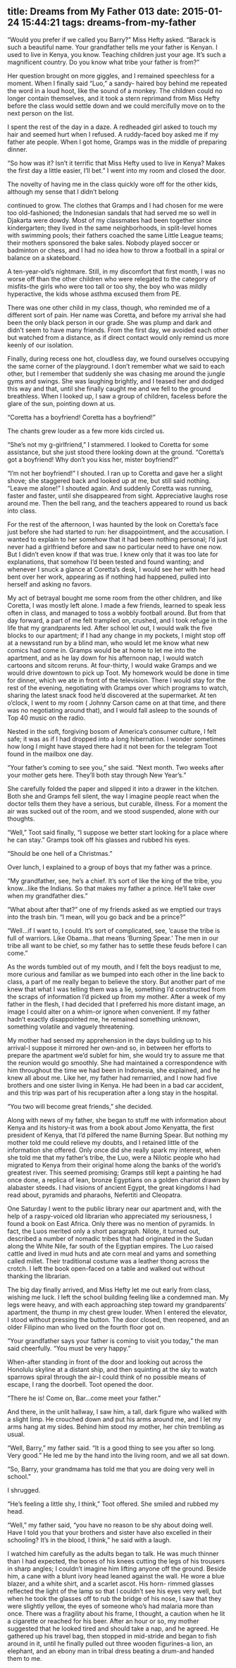 title: Dreams from My Father 013
date: 2015-01-24 15:44:21
tags: dreams-from-my-father
---

“Would you prefer if we called you Barry?” Miss Hefty asked. “Barack is such a beautiful name. Your grandfather tells me your father is Kenyan. I used to live in Kenya, you know. Teaching children just your age. It’s such a magnificent country. Do you know what tribe your father is from?”

Her question brought on more giggles, and I remained speechless for a moment. When I finally said “Luo,” a sandy- haired boy behind me repeated the word in a loud hoot, like the sound of a monkey. The children could no longer contain themselves, and it took a stern reprimand from Miss Hefty before the class would settle down and we could mercifully move on to the next person on the list.

I spent the rest of the day in a daze. A redheaded girl asked to touch my hair and seemed hurt when I refused. A ruddy-faced boy asked me if my father ate people. When I got home, Gramps was in the middle of preparing dinner.

“So how was it? Isn’t it terrific that Miss Hefty used to live in Kenya? Makes the first day a little easier, I’ll bet.” I went into my room and closed the door.

The novelty of having me in the class quickly wore off for the other kids, although my sense that I didn’t belong

continued to grow. The clothes that Gramps and I had chosen for me were too old-fashioned; the Indonesian sandals that had served me so well in Djakarta were dowdy. Most of my classmates had been together since kindergarten; they lived in the same neighborhoods, in split-level homes with swimming pools; their fathers coached the same Little League teams; their mothers sponsored the bake sales. Nobody played soccer or badminton or chess, and I had no idea how to throw a football in a spiral or balance on a skateboard.

A ten-year-old’s nightmare. Still, in my discomfort that first month, I was no worse off than the other children who were relegated to the category of misfits-the girls who were too tall or too shy, the boy who was mildly hyperactive, the kids whose asthma excused them from PE.

There was one other child in my class, though, who reminded me of a different sort of pain. Her name was Coretta, and before my arrival she had been the only black person in our grade. She was plump and dark and didn’t seem to have many friends. From the first day, we avoided each other but watched from a distance, as if direct contact would only remind us more keenly of our isolation.

Finally, during recess one hot, cloudless day, we found ourselves occupying the same corner of the playground. I don’t remember what we said to each other, but I remember that suddenly she was chasing me around the jungle gyms and swings. She was laughing brightly, and I teased her and dodged this way and that, until she finally caught me and we fell to the ground breathless. When I looked up, I saw a group of children, faceless before the glare of the sun, pointing down at us.

“Coretta has a boyfriend! Coretta has a boyfriend!”

The chants grew louder as a few more kids circled us.

“She’s not my g-girlfriend,” I stammered. I looked to Coretta for some assistance, but she just stood there looking down at the ground. “Coretta’s got a boyfriend! Why don’t you kiss her, mister boyfriend?”

“I’m not her boyfriend!” I shouted. I ran up to Coretta and gave her a slight shove; she staggered back and looked up at me, but still said nothing. “Leave me alone!” I shouted again. And suddenly Coretta was running, faster and faster, until she disappeared from sight. Appreciative laughs rose around me. Then the bell rang, and the teachers appeared to round us back into class.

For the rest of the afternoon, I was haunted by the look on Coretta’s face just before she had started to run: her disappointment, and the accusation. I wanted to explain to her somehow that it had been nothing personal; I’d just never had a girlfriend before and saw no particular need to have one now. But I didn’t even know if that was true. I knew only that it was too late for explanations, that somehow I’d been tested and found wanting; and whenever I snuck a glance at Coretta’s desk, I would see her with her head bent over her work, appearing as if nothing had happened, pulled into herself and asking no favors.

My act of betrayal bought me some room from the other children, and like Coretta, I was mostly left alone. I made a few friends, learned to speak less often in class, and managed to toss a wobbly football around. But from that day forward, a part of me felt trampled on, crushed, and I took refuge in the life that my grandparents led. After school let out, I would walk the five blocks to our apartment; if I had any change in my pockets, I might stop off at a newsstand run by a blind man, who would let me know what new comics had come in. Gramps would be at home to let me into the apartment, and as he lay down for his afternoon nap, I would watch cartoons and sitcom reruns. At four-thirty, I would wake Gramps and we would drive downtown to pick up Toot. My homework would be done in time for dinner, which we ate in front of the television. There I would stay for the rest of the evening, negotiating with Gramps over which programs to watch, sharing the latest snack food he’d discovered at the supermarket. At ten o’clock, I went to my room ( Johnny Carson came on at that time, and there was no negotiating around that), and I would fall asleep to the sounds of Top 40 music on the radio.

Nested in the soft, forgiving bosom of America’s consumer culture, I felt safe; it was as if I had dropped into a long hibernation. I wonder sometimes how long I might have stayed there had it not been for the telegram Toot found in the mailbox one day.

“Your father’s coming to see you,” she said. “Next month. Two weeks after your mother gets here. They’ll both stay through New Year’s.”

She carefully folded the paper and slipped it into a drawer in the kitchen. Both she and Gramps fell silent, the way I imagine people react when the doctor tells them they have a serious, but curable, illness. For a moment the air was sucked out of the room, and we stood suspended, alone with our thoughts.

“Well,” Toot said finally, “I suppose we better start looking for a place where he can stay.” Gramps took off his glasses and rubbed his eyes.

“Should be one hell of a Christmas.”

Over lunch, I explained to a group of boys that my father was a prince.

“My grandfather, see, he’s a chief. It’s sort of like the king of the tribe, you know...like the Indians. So that makes my father a prince. He’ll take over when my grandfather dies.”

“What about after that?” one of my friends asked as we emptied our trays into the trash bin. “I mean, will you go back and be a prince?”

“Well...if I want to, I could. It’s sort of complicated, see, ’cause the tribe is full of warriors. Like Obama...that means ‘Burning Spear.’ The men in our tribe all want to be chief, so my father has to settle these feuds before I can come.”

As the words tumbled out of my mouth, and I felt the boys readjust to me, more curious and familiar as we bumped into each other in the line back to class, a part of me really began to believe the story. But another part of me knew that what I was telling them was a lie, something I’d constructed from the scraps of information I’d picked up from my mother. After a week of my father in the flesh, I had decided that I preferred his more distant image, an image I could alter on a whim-or ignore when convenient. If my father hadn’t exactly disappointed me, he remained something unknown, something volatile and vaguely threatening.

My mother had sensed my apprehension in the days building up to his arrival-I suppose it mirrored her own-and so, in between her efforts to prepare the apartment we’d sublet for him, she would try to assure me that the reunion would go smoothly. She had maintained a correspondence with him throughout the time we had been in Indonesia, she explained, and he knew all about me. Like her, my father had remarried, and I now had five brothers and one sister living in Kenya. He had been in a bad car accident, and this trip was part of his recuperation after a long stay in the hospital.

“You two will become great friends,” she decided.

Along with news of my father, she began to stuff me with information about Kenya and its history-it was from a book about Jomo Kenyatta, the first president of Kenya, that I’d pilfered the name Burning Spear. But nothing my mother told me could relieve my doubts, and I retained little of the information she offered. Only once did she really spark my interest, when she told me that my father’s tribe, the Luo, were a Nilotic people who had migrated to Kenya from their original home along the banks of the world’s greatest river. This seemed promising; Gramps still kept a painting he had once done, a replica of lean, bronze Egyptians on a golden chariot drawn by alabaster steeds. I had visions of ancient Egypt, the great kingdoms I had read about, pyramids and pharaohs, Nefertiti and Cleopatra.

One Saturday I went to the public library near our apartment and, with the help of a raspy-voiced old librarian who appreciated my seriousness, I found a book on East Africa. Only there was no mention of pyramids. In fact, the Luos merited only a short paragraph. Nilote, it turned out, described a number of nomadic tribes that had originated in the Sudan along the White Nile, far south of the Egyptian empires. The Luo raised cattle and lived in mud huts and ate corn meal and yams and something called millet. Their traditional costume was a leather thong across the crotch. I left the book open-faced on a table and walked out without thanking the librarian.

The big day finally arrived, and Miss Hefty let me out early from class, wishing me luck. I left the school building feeling like a condemned man. My legs were heavy, and with each approaching step toward my grandparents’ apartment, the thump in my chest grew louder. When I entered the elevator, I stood without pressing the button. The door closed, then reopened, and an older Filipino man who lived on the fourth floor got on.

“Your grandfather says your father is coming to visit you today,” the man said cheerfully. “You must be very happy.”

When-after standing in front of the door and looking out across the Honolulu skyline at a distant ship, and then squinting at the sky to watch sparrows spiral through the air-I could think of no possible means of escape, I rang the doorbell. Toot opened the door.

“There he is! Come on, Bar...come meet your father.”

And there, in the unlit hallway, I saw him, a tall, dark figure who walked with a slight limp. He crouched down and put his arms around me, and I let my arms hang at my sides. Behind him stood my mother, her chin trembling as usual.

“Well, Barry,” my father said. “It is a good thing to see you after so long. Very good.” He led me by the hand into the living room, and we all sat down.

“So, Barry, your grandmama has told me that you are doing very well in school.”

I shrugged.

“He’s feeling a little shy, I think,” Toot offered. She smiled and rubbed my head.

“Well,” my father said, “you have no reason to be shy about doing well. Have I told you that your brothers and sister have also excelled in their schooling? It’s in the blood, I think,” he said with a laugh.

I watched him carefully as the adults began to talk. He was much thinner than I had expected, the bones of his knees cutting the legs of his trousers in sharp angles; I couldn’t imagine him lifting anyone off the ground. Beside him, a cane with a blunt ivory head leaned against the wall. He wore a blue blazer, and a white shirt, and a scarlet ascot. His horn- rimmed glasses reflected the light of the lamp so that I couldn’t see his eyes very well, but when he took the glasses off to rub the bridge of his nose, I saw that they were slightly yellow, the eyes of someone who’s had malaria more than once. There was a fragility about his frame, I thought, a caution when he lit a cigarette or reached for his beer. After an hour or so, my mother suggested that he looked tired and should take a nap, and he agreed. He gathered up his travel bag, then stopped in mid-stride and began to fish around in it, until he finally pulled out three wooden figurines-a lion, an elephant, and an ebony man in tribal dress beating a drum-and handed them to me.

